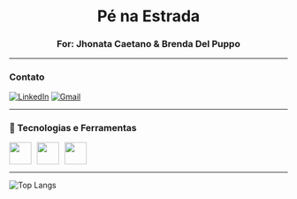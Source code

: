 <h1 align="center">Pé na Estrada</h1>
<h3 align="center">For: Jhonata Caetano & Brenda Del Puppo</h3>

---

### Contato

[![LinkedIn](https://img.shields.io/badge/-LinkedIn-0A66C2?style=for-the-badge&logo=linkedin&logoColor=white)](https://www.linkedin.com/in/jhonataclopes/)
[![Gmail](https://img.shields.io/badge/-Email-D14836?style=for-the-badge&logo=gmail&logoColor=white)](mailto:caetanojhonata@hotmail.com)

---

### 🚀 Tecnologias e Ferramentas

<div style="display: flex; gap: 10px;">
  <img src="https://cdn.jsdelivr.net/gh/devicons/devicon/icons/html5/html5-original.svg" width="40"/>
  <img src="https://cdn.jsdelivr.net/gh/devicons/devicon/icons/css3/css3-original.svg" width="40"/>
  <img src="https://cdn.jsdelivr.net/gh/devicons/devicon/icons/javascript/javascript-original.svg" width="40"/>

</div>

---

![Top Langs](https://github-readme-stats.vercel.app/api/top-langs/?username=J-caeta&layout=compact&theme=tokyonight)
